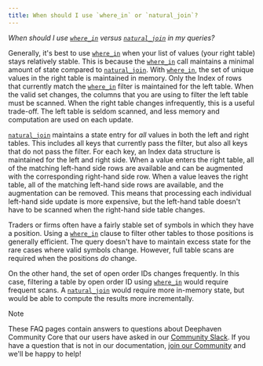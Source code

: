 ```yaml
---
title: When should I use `where_in` or `natural_join`?
---
```


_When should I use [`where_in`](../table-operations/filter/where-in.md) versus [`natural_join`](../table-operations/join/natural-join.md) in my queries?_

Generally, it's best to use [`where_in`](../table-operations/filter/where-in.md) when your list of values (your right table) stays relatively stable. This is because the [`where_in`](../table-operations/filter/where-in.md) call maintains a minimal amount of state compared to [`natural_join`](../table-operations/join/natural-join.md). With [`where_in`](../table-operations/filter/where-in.md), the set of unique values in the right table is maintained in memory. Only the Index of rows that currently match the [`where_in`](../table-operations/filter/where-in.md) filter is maintained for the left table. When the valid set changes, the columns that you are using to filter the left table must be scanned. When the right table changes infrequently, this is a useful trade-off. The left table is seldom scanned, and less memory and computation are used on each update.

[`natural_join`](../table-operations/join/natural-join.md) maintains a state entry for _all_ values in both the left and right tables. This includes all keys that currently pass the filter, but also all keys that do not pass the filter. For each key, an Index data structure is maintained for the left and right side. When a value enters the right table, all of the matching left-hand side rows are available and can be augmented with the corresponding right-hand side row. When a value leaves the right table, all of the matching left-hand side rows are available, and the augmentation can be removed. This means that processing each individual left-hand side update is more expensive, but the left-hand table doesn't have to be scanned when the right-hand side table changes.

Traders or firms often have a fairly stable set of symbols in which they have a position. Using a [`where_in`](../table-operations/filter/where-in.md) clause to filter other tables to those positions is generally efficient. The query doesn't have to maintain excess state for the rare cases where valid symbols change. However, full table scans are required when the positions _do_ change.

On the other hand, the set of open order IDs changes frequently. In this case, filtering a table by open order ID using [`where_in`](../table-operations/filter/where-in.md) would require frequent scans. A [`natural_join`](../table-operations/join/natural-join.md) would require more in-memory state, but would be able to compute the results more incrementally.

> [!NOTE]
> These FAQ pages contain answers to questions about Deephaven Community Core that our users have asked in our [Community Slack](/slack). If you have a question that is not in our documentation, [join our Community](/slack) and we'll be happy to help!
